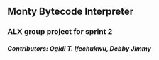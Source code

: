 ## Monty Bytecode Interpreter
### ALX group project for sprint 2
##### Contributors: Ogidi T. Ifechukwu, Debby Jimmy
